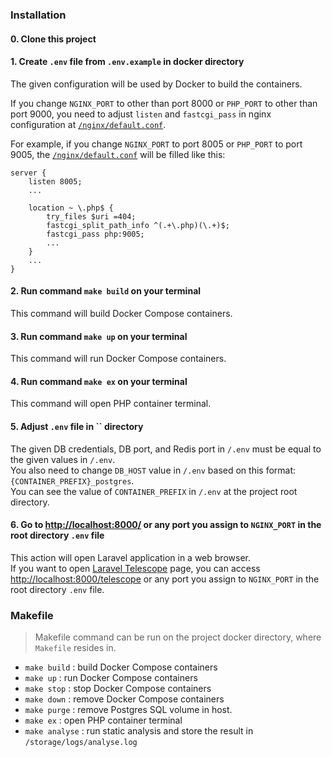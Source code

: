 
### Installation
#### 0. Clone this project

#### 1. Create `.env` file from `.env.example` in docker directory
The given configuration will be used by Docker to build the containers.

If you change `NGINX_PORT` to other than port 8000 or `PHP_PORT` to other than port 9000,
you need to adjust `listen` and `fastcgi_pass` in nginx configuration at
[`/nginx/default.conf`](https://github.com/wiliamhw/Laravel-9-Docker-Template/blob/main/nginx/default.conf).

For example, if you change `NGINX_PORT` to port 8005 or `PHP_PORT` to port 9005, the
[`/nginx/default.conf`](https://github.com/wiliamhw/Laravel-9-Docker-Template/blob/main/nginx/default.conf) will be filled
like this:
```
server {
	listen 8005;
	...
    
	location ~ \.php$ {
		try_files $uri =404;
		fastcgi_split_path_info ^(.+\.php)(\.+)$;
		fastcgi_pass php:9005;
		...
	}
	...
}
```

#### 2. Run command `make build` on your terminal
This command will build Docker Compose containers.

#### 3. Run command `make up` on your terminal
This command will run Docker Compose containers.

#### 4. Run command `make ex` on your terminal
This command will open PHP container terminal.

#### 5. Adjust `.env` file in `` directory
The given DB credentials, DB port, and Redis port in `/.env` must be equal to the given values in `/.env`.  
You also need to change `DB_HOST` value in `/.env` based on this format: `{CONTAINER_PREFIX}_postgres`.  
You can see the value of `CONTAINER_PREFIX` in `/.env` at the project root directory.

#### 6. Go to [http://localhost:8000/](http://localhost:8000/) or any port you assign to `NGINX_PORT` in the root directory `.env` file
This action will open Laravel application in a web browser.  
If you want to open [Laravel Telescope](https://laravel.com/docs/9.x/telescope) page, you can access
[http://localhost:8000/telescope](http://localhost:8000/telescope) or any port you assign to `NGINX_PORT` in the root directory `.env` file.

### Makefile
>Makefile command can be run on the project docker directory, where `Makefile` resides in.
* `make build` : build Docker Compose containers
* `make up` : run Docker Compose containers
* `make stop` : stop Docker Compose containers
* `make down` : remove Docker Compose containers
* `make purge` : remove Postgres SQL volume in host.
* `make ex` : open PHP container terminal
* `make analyse` : run static analysis and store the result in `/storage/logs/analyse.log`
